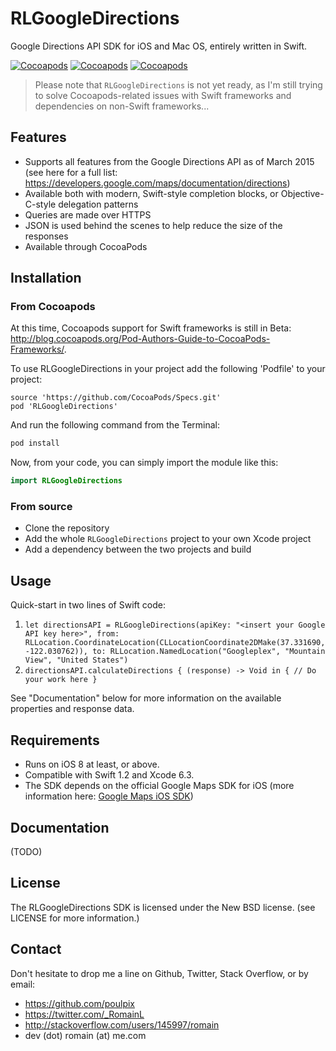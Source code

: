 # RLGoogleDirections
Google Directions API SDK for iOS and Mac OS, entirely written in Swift.

[![Cocoapods](https://img.shields.io/cocoapods/v/RLGoogleDirections.svg)](https://img.shields.io/cocoapods/v/RLGoogleDirections.svg)
[![Cocoapods](https://img.shields.io/cocoapods/p/RLGoogleDirections.svg)](https://img.shields.io/cocoapods/p/RLGoogleDirections.svg)
[![Cocoapods](https://img.shields.io/cocoapods/l/RLGoogleDirections.svg)](https://img.shields.io/cocoapods/l/RLGoogleDirections.svg)

> Please note that `RLGoogleDirections` is not yet ready, as I'm still trying to solve Cocoapods-related issues with Swift frameworks and dependencies on non-Swift frameworks...

## Features
- Supports all features from the Google Directions API as of March 2015 (see here for a full list: https://developers.google.com/maps/documentation/directions)
- Available both with modern, Swift-style completion blocks, or Objective-C-style delegation patterns
- Queries are made over HTTPS
- JSON is used behind the scenes to help reduce the size of the responses
- Available through CocoaPods

## Installation
### From Cocoapods
At this time, Cocoapods support for Swift frameworks is still in Beta: http://blog.cocoapods.org/Pod-Authors-Guide-to-CocoaPods-Frameworks/.

To use RLGoogleDirections in your project add the following 'Podfile' to your project:

```
source 'https://github.com/CocoaPods/Specs.git'
pod 'RLGoogleDirections'
```

And run the following command from the Terminal:

```bash
pod install
```

Now, from your code, you can simply import the module like this:

```swift
import RLGoogleDirections
```

### From source
 - Clone the repository
 - Add the whole `RLGoogleDirections` project to your own Xcode project
 - Add a dependency between the two projects and build

## Usage
Quick-start in two lines of Swift code:
 1. `let directionsAPI = RLGoogleDirections(apiKey: "<insert your Google API key here>", from: RLLocation.CoordinateLocation(CLLocationCoordinate2DMake(37.331690, -122.030762)), to: RLLocation.NamedLocation("Googleplex", "Mountain View", "United States")`
 2. `directionsAPI.calculateDirections { (response) -> Void in { // Do your work here }`

See "Documentation" below for more information on the available properties and response data.

## Requirements
 - Runs on iOS 8 at least, or above.
 - Compatible with Swift 1.2 and Xcode 6.3.
 - The SDK depends on the official Google Maps SDK for iOS (more information here: [Google Maps iOS SDK](https://developers.google.com/maps/documentation/ios/))

## Documentation
(TODO)

## License
The RLGoogleDirections SDK is licensed under the New BSD license. (see LICENSE for more information.)

## Contact
Don't hesitate to drop me a line on Github, Twitter, Stack Overflow, or by email:
 - https://github.com/poulpix
 - https://twitter.com/_RomainL
 - http://stackoverflow.com/users/145997/romain
 - dev (dot) romain (at) me.com
